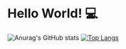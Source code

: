# Hello World! 💻

![Anurag's GitHub stats](https://github-readme-stats.vercel.app/api?username=womoboy&show_icons=true&theme=nord)
[![Top Langs](https://github-readme-stats.vercel.app/api/top-langs/?username=womoboy&layout=compact&theme=nord)](https://github.com/womoboy)
